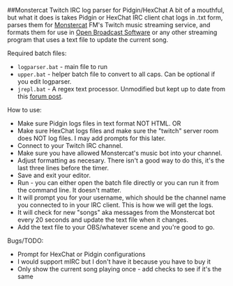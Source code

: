 ##Monstercat Twitch IRC log parser for Pidgin/HexChat
A bit of a mouthful, but what it does is takes Pidgin or HexChat IRC client chat logs in .txt form, parses them for [Monstercat](http://twitch.tv/monstercat) FM's Twitch music streaming service, and formats them for use in [Open Broadcast Software](http://obsproject.org) or any other streaming program that uses a text file to update the current song.

Required batch files:
- `logparser.bat` - main file to run
- `upper.bat` - helper batch file to convert to all caps. Can be optional if you edit logparser.
- `jrepl.bat` - A regex text processor. Unmodified but kept up to date from this [forum post](http://www.dostips.com/forum/viewtopic.php?f=3&t=6044).

How to use:
- Make sure Pidgin logs files in text format NOT HTML.
OR
- Make sure HexChat logs files and make sure the "twitch" server room does NOT log files. I may add prompts for this later.
- Connect to your Twitch IRC channel.
- Make sure you have allowed Monstercat's music bot into your channel.
- Adjust formatting as necesary. There isn't a good way to do this, it's the last three lines before the timer.
- Save and exit your editor.
- Run - you can either open the batch file directly or you can run it from the command line. It doesn't matter.
- It will prompt you for your username, which should be the channel name you connected to in your IRC client. This is how we will get the logs.
- It will check for new "songs" aka messages from the Monstercat bot every 20 seconds and update the text file when it changes.
- Add the text file to your OBS/whatever scene and you're good to go.

Bugs/TODO:
- Prompt for HexChat or Pidgin configurations
- I would support mIRC but I don't have it because you have to buy it
- Only show the current song playing once - add checks to see if it's the same

